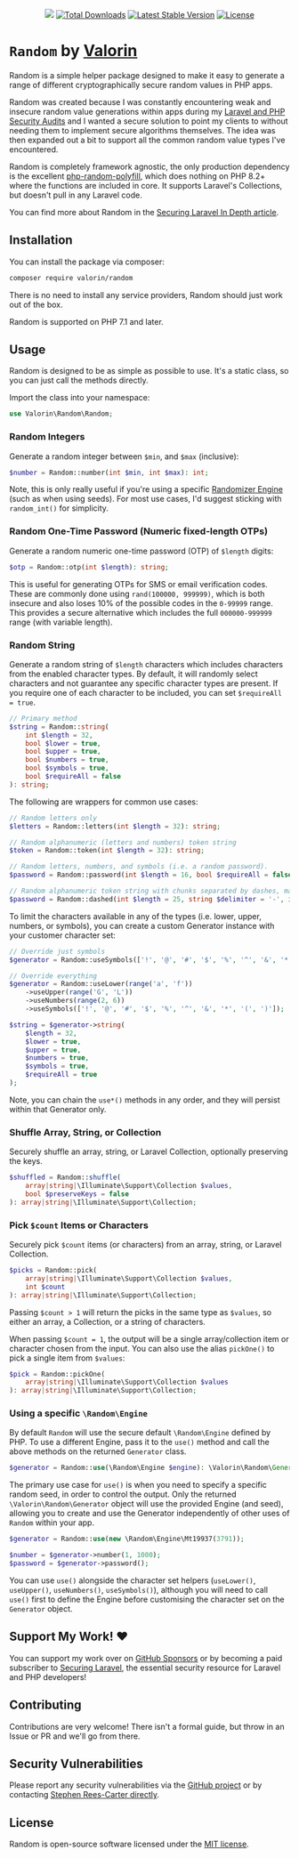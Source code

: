 <p align="center">
<a href="https://github.com/valorin/random/actions/workflows/php.yml"><img src="https://github.com/valorin/random/actions/workflows/php.yml/badge.svg"></a>
<a href="https://packagist.org/packages/valorin/random"><img src="https://img.shields.io/packagist/dt/valorin/random" alt="Total Downloads"></a>
<a href="https://packagist.org/packages/valorin/random"><img src="https://img.shields.io/packagist/v/valorin/random" alt="Latest Stable Version"></a>
<a href="https://packagist.org/packages/valorin/random"><img src="https://img.shields.io/packagist/l/valorin/random" alt="License"></a>
</p>

# `Random` by [Valorin](https://stephenreescarter.net/)

Random is a simple helper package designed to make it easy to generate a range of different cryptographically secure 
random values in PHP apps.

Random was created because I was constantly encountering weak and insecure random value generations within apps during 
my [Laravel and PHP Security Audits](https://valorinsecurity.com/) and I wanted a secure solution to point my clients to
without needing them to implement secure algorithms themselves. The idea was then expanded out a bit to support all 
the common random value types I've encountered.

Random is completely framework agnostic, the only production dependency is the excellent [php-random-polyfill](https://github.com/arokettu/php-random-polyfill),
which does nothing on PHP 8.2+ where the functions are included in core. It supports Laravel's Collections, but doesn't pull in any Laravel code.

You can find more about Random in the [Securing Laravel In Depth article](https://securinglaravel.com/p/in-depth-introducing-random).

## Installation

You can install the package via composer:

```bash
composer require valorin/random
```

There is no need to install any service providers, Random should just work out of the box.

Random is supported on PHP 7.1 and later. 

## Usage

Random is designed to be as simple as possible to use. It's a static class, so you can just call the methods directly.

Import the class into your namespace:

```php
use Valorin\Random\Random;
```

### Random Integers

Generate a random integer between `$min`, and `$max` (inclusive):

```php
$number = Random::number(int $min, int $max): int;
```

Note, this is only really useful if you're using a specific 
[Randomizer Engine](https://www.php.net/manual/en/book.random.php) (such as when using seeds).
For most use cases, I'd suggest sticking with `random_int()` for simplicity.

### Random One-Time Password (Numeric fixed-length OTPs)

Generate a random numeric one-time password (OTP) of `$length` digits:

```php
$otp = Random::otp(int $length): string;
```

This is useful for generating OTPs for SMS or email verification codes. These are commonly done using 
`rand(100000, 999999)`, which is both insecure and also loses 10% of the possible codes in the `0-99999` range. 
This provides a secure alternative which includes the full `000000-999999` range (with variable length).

### Random String

Generate a random string of `$length` characters which includes characters from the enabled character types.
By default, it will randomly select characters and not guarantee any specific character types are present.
If you require one of each character to be included, you can set `$requireAll = true`.

```php
// Primary method
$string = Random::string(
    int $length = 32,
    bool $lower = true,
    bool $upper = true,
    bool $numbers = true,
    bool $symbols = true,
    bool $requireAll = false
): string;
```

The following are wrappers for common use cases:

```php
// Random letters only
$letters = Random::letters(int $length = 32): string;

// Random alphanumeric (letters and numbers) token string
$token = Random::token(int $length = 32): string;

// Random letters, numbers, and symbols (i.e. a random password).
$password = Random::password(int $length = 16, bool $requireAll = false): string;

// Random alphanumeric token string with chunks separated by dashes, making it easy to read and type.
$password = Random::dashed(int $length = 25, string $delimiter = '-', int $chunkLength = 5): string;
```

To limit the characters available in any of the types (i.e. lower, upper, numbers, or symbols),
you can create a custom Generator instance with your customer character set:

```php
// Override just symbols
$generator = Random::useSymbols(['!', '@', '#', '$', '%', '^', '&', '*', '(', ')'])->string();

// Override everything
$generator = Random::useLower(range('a', 'f'))
    ->useUpper(range('G', 'L'))
    ->useNumbers(range(2, 6))
    ->useSymbols(['!', '@', '#', '$', '%', '^', '&', '*', '(', ')']);

$string = $generator->string(
    $length = 32,
    $lower = true,
    $upper = true,
    $numbers = true,
    $symbols = true,
    $requireAll = true
);
```

Note, you can chain the `use*()` methods in any order, and they will persist within that Generator only.

### Shuffle Array, String, or Collection

Securely shuffle an array, string, or Laravel Collection, optionally preserving the keys.

```php
$shuffled = Random::shuffle(
    array|string|\Illuminate\Support\Collection $values,
    bool $preserveKeys = false
): array|string|\Illuminate\Support\Collection;
```

### Pick `$count` Items or Characters

Securely pick `$count` items (or characters) from an array, string, or Laravel Collection.

```php
$picks = Random::pick(
    array|string|\Illuminate\Support\Collection $values,
    int $count
): array|string|\Illuminate\Support\Collection;
```

Passing `$count > 1` will return the picks in the same type as `$values`, so either an array, a Collection,
or a string of characters.

When passing `$count = 1`, the output will be a single array/collection item or character chosen from the input.
You can also use the alias `pickOne()` to pick a single item from `$values`:

```php
$pick = Random::pickOne(
    array|string|\Illuminate\Support\Collection $values
): array|string|\Illuminate\Support\Collection;
```

### Using a specific `\Random\Engine`

By default `Random` will use the secure default `\Random\Engine` defined by PHP. 
To use a different Engine, pass it to the `use()` method and call the above methods on the returned
`Generator` class.

```php
$generator = Random::use(\Random\Engine $engine): \Valorin\Random\Generator; 
```

The primary use case for `use()` is when you need to specify a specific random seed, in order to control the output.
Only the returned `\Valorin\Random\Generator` object will use the provided Engine (and seed), allowing you to
create and use the Generator independently of other uses of `Random` within your app.

```php
$generator = Random::use(new \Random\Engine\Mt19937(3791));

$number = $generator->number(1, 1000);
$password = $generator->password();
```

You can use `use()` alongside the character set helpers (`useLower()`, `useUpper()`, `useNumbers()`, `useSymbols()`),
although you will need to call `use()` first to define the Engine before customising the character set on the 
`Generator` object.

## Support My Work! ❤️

You can support my work over on [GitHub Sponsors](https://github.com/sponsors/valorin)
or by becoming a paid subscriber to [Securing Laravel](https://securinglaravel.com/), the essential security resource for 
Laravel and PHP developers!

## Contributing

Contributions are very welcome! There isn't a formal guide, but throw in an Issue or PR and we'll go from there.

## Security Vulnerabilities

Please report any security vulnerabilities via the [GitHub project](https://github.com/valorin/random) 
or by contacting [Stephen Rees-Carter directly](https://stephenreescarter.net/.well-known/security.txt). 

## License

Random is open-source software licensed under the [MIT license](LICENSE.md).
